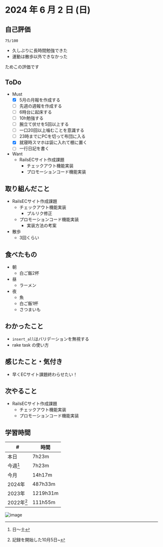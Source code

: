 # 2024 年 6 月 2 日 (日)

## 自己評価
```
75/100
```
- 久しぶりに長時間勉強できた
- 運動は散歩以外できなかった

ためこの評価です

## ToDo
- Must
  - [x] 5月の月報を作成する
  - [ ] 先週の週報を作成する
  - [ ] 6時台に起床する
  - [ ] 10h勉強する
  - [ ] 腕立て伏せを5回以上する
  - [ ] 一口20回以上噛むことを意識する
  - [ ] 23時までにPCを切って布団に入る
  - [x] 就寝時スマホは袋に入れて棚に置く
  - [ ] 一行日記を書く
- Want
  - RailsECサイト作成課題
    - チェックアウト機能実装
    - プロモーションコード機能実装

## 取り組んだこと
- RailsECサイト作成課題
  - チェックアウト機能実装
    - プルリク修正
  - プロモーションコード機能実装
    - 実装方法の考案
- 散歩
  - 3回くらい

## 食べたもの
- 朝
  - 白ご飯2杯
- 昼
  - ラーメン
- 夜
  - 魚
  - 白ご飯1杯
  - さつまいも

## わかったこと
- `insert_all`はバリデーションを無視する
- rake task の使い方

## 感じたこと・気付き
- 早くECサイト課題終わらせたい！

## 次やること
- RailsECサイト作成課題
  - チェックアウト機能実装
  - プロモーションコード機能実装

## 学習時間
| #          | 時間     |
| ---------- | -------- |
| 本日       | 7h23m    |
| 今週[^1]   | 7h23m    |
| 今月       | 14h17m   |
| 2024年     | 487h33m  |
| 2023年     | 1219h31m |
| 2022年[^2] | 111h55m  |

[^1]: 日〜土
[^2]: 記録を開始した10月5日~

![image](https://github.com/nil-ramuda/daily_report/assets/94735931/df830798-9126-4ada-a1f4-ed0dcd376a00)

